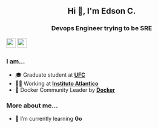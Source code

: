 <h2 align="center">Hi 👋, I'm Edson C.</h2>
<h3 align="center">Devops Engineer trying to be SRE</h3>

<p><a href="https://www.twitter.com/tuxpilgrim"><img src="https://img.shields.io/badge/twitter-%231DA1F2.svg?&style=for-the-badge&logo=twitter&logoColor=white" height=25></a> <a href="https://www.linkedin.com/in/edsoncelio/"><img src="https://img.shields.io/badge/linkedin-%230077B5.svg?&style=for-the-badge&logo=linkedin&logoColor=white" height=25></a> 

### I am...
* 🎓 Graduate student at **[UFC](https://ufc.br)**
* 👨‍💻 Working at **[Instituto Atlantico](https://www.atlantico.com.br)**
* 🐳 Docker Community Leader by **[Docker](https://events.docker.com/u/mc3fb2/#/about)**

### More about me...
* 🌱  I’m currently learning **Go**
